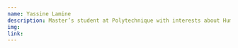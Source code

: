 ```yaml
---
name: Yassine Lamine
description: Master’s student at Polytechnique with interests about Human-Computer Interaction and Machine Learning.
img: 
link: 
---
```


